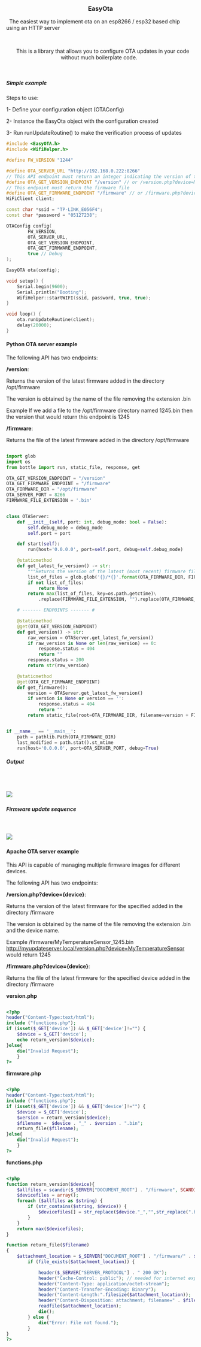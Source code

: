 <p align="center">
  <h3 align="center">EasyOta</h3>
  <p align"center">
    The easiest way to implement ota on an esp8266 / esp32 based chip using an HTTP server
  </p>
  <p align="center">
    This is a library that allows you to configure OTA updates in your code without much boilerplate code.
  </p>
</p>
<br>

##### Simple example

Steps to use:

1- Define your configuration object (OTAConfig)

2- Instance the EasyOta object with the configuration created

3- Run runUpdateRoutine() to make the verification process of updates

```c++
#include <EasyOTA.h>
#include <WifiHelper.h>

#define FW_VERSION "1244"

#define OTA_SERVER_URL "http://192.168.0.222:8266"
// This API endpoint must return an integer indicating the version of the server's latest firmware (eg "1244")
#define OTA_GET_VERSION_ENDPOINT "/version" // or /version.php?device=MyDeviceName if using Apache OTA
// This endpoint must return the firmware file
#define OTA_GET_FIRMWARE_ENDPOINT "/firmware" // or /firmware.php?device=MyDeviceName if using Apache OTA
WiFiClient client;

const char *ssid = "TP-LINK_E056F4";
const char *password = "05127238";

OTAConfig config(
        FW_VERSION,
        OTA_SERVER_URL,
        OTA_GET_VERSION_ENDPOINT,
        OTA_GET_FIRMWARE_ENDPOINT,
        true // Debug
);

EasyOTA ota(config);

void setup() {
    Serial.begin(9600);
    Serial.println("Booting");        
    WifiHelper::startWIFI(ssid, password, true, true);
}

void loop() {        
    ota.runUpdateRoutine(client);
    delay(20000); 
}
```

#### Python OTA server example

The following API has two endpoints:

<b>/version</b>:

Returns the version of the latest firmware added in the directory /opt/firmware

The version is obtained by the name of the file removing the extension .bin

Example
If we add a file to the /opt/firmware directory named 1245.bin then the version that would return this endpoint is 1245

<b>/firmware</b>:

Returns the file of the latest firmware added in the directory /opt/firmware


```python

import glob
import os
from bottle import run, static_file, response, get

OTA_GET_VERSION_ENDPOINT = "/version"
OTA_GET_FIRMWARE_ENDPOINT = "/firmware"
OTA_FIRMWARE_DIR = "/opt/firmware"
OTA_SERVER_PORT = 8266
FIRMWARE_FILE_EXTENSION = '.bin'


class OTAServer:
    def __init__(self, port: int, debug_mode: bool = False):
        self.debug_mode = debug_mode
        self.port = port

    def start(self):
        run(host='0.0.0.0', port=self.port, debug=self.debug_mode)

    @staticmethod
    def get_latest_fw_version() -> str:
        """Returns the version of the latest (most recent) firmware file in OTA_FIRMWARE_DIR  dir"""
        list_of_files = glob.glob('{}/*{}'.format(OTA_FIRMWARE_DIR, FIRMWARE_FILE_EXTENSION))
        if not list_of_files:
            return None
        return max(list_of_files, key=os.path.getctime)\
            .replace(FIRMWARE_FILE_EXTENSION, "").replace(OTA_FIRMWARE_DIR+'/', "")

    # ------- ENDPOINTS ------- #

    @staticmethod
    @get(OTA_GET_VERSION_ENDPOINT)
    def get_version() -> str:
        raw_version = OTAServer.get_latest_fw_version()
        if raw_version is None or len(raw_version) == 0:
            response.status = 404
            return ""
        response.status = 200
        return str(raw_version)

    @staticmethod
    @get(OTA_GET_FIRMWARE_ENDPOINT)
    def get_firmware():
        version = OTAServer.get_latest_fw_version()
        if version is None or version == '':
            response.status = 404
            return ""
        return static_file(root=OTA_FIRMWARE_DIR, filename=version + FIRMWARE_FILE_EXTENSION)


if __name__ == '__main__':
    path = pathlib.Path(OTA_FIRMWARE_DIR)
    last_modified = path.stat().st_mtime
    run(host='0.0.0.0', port=OTA_SERVER_PORT, debug=True) 

```
##### Output
<br><br>

![](doc/request.png) 

##### Firmware update sequence
<br><br>
![](doc/ota_sec.png) 

#### Apache OTA server example

This API is capable of managing multiple firmware images for different devices.

The following API has two endpoints:

<b>/version.php?device={device}</b>:

Returns the version of the latest firmware for the specified added in the directory /firmware

The version is obtained by the name of the file removing the extension .bin and the device name.

Example
/firmware/MyTemperatureSensor_1245.bin
http://myupdateserver.local/version.php?device=MyTemperatureSensor would return 1245

<b>/firmware.php?device={device}</b>:

Returns the file of the latest firmware for the specified device added in the directory /firmware

<b>version.php</b>
```php

<?php
header("Content-Type:text/html");
include ("functions.php");
if (isset($_GET['device']) && $_GET['device']!="") {
	$device = $_GET['device'];
	echo return_version($device);
}else{
	die("Invalid Request");
	}
?>

```
<b>firmware.php</b>
```php

<?php
header("Content-Type:text/html");
include ("functions.php");
if (isset($_GET['device']) && $_GET['device']!="") {
	$device = $_GET['device'];
	$version = return_version($device);
	$filename =  $device . "_" . $version . ".bin";
	return_file($filename);
}else{
	die("Invalid Request");
	}
?>

```

<b>functions.php</b>
```php

<?php
function return_version($device){
	$allfiles = scandir($_SERVER["DOCUMENT_ROOT"] . "/firmware", SCANDIR_SORT_ASCENDING, null); // for the file format like {device}_{version}.bin
    $devicefiles = array();
    foreach ($allfiles as $string) {
        if (str_contains($string, $device)) {
            $devicefiles[] = str_replace($device."_","",str_replace(".bin","",$string));
        }
    }
    return max($devicefiles);
}

function return_file($filename)
{
	$attachment_location = $_SERVER["DOCUMENT_ROOT"] . "/firmware/" . $filename;
        if (file_exists($attachment_location)) {

            header($_SERVER["SERVER_PROTOCOL"] . " 200 OK");
            header("Cache-Control: public"); // needed for internet explorer
            header("Content-Type: application/octet-stream");
            header("Content-Transfer-Encoding: Binary");
            header("Content-Length:".filesize($attachment_location));
            header("Content-Disposition: attachment; filename=" . $filename);
            readfile($attachment_location);
            die();        
        } else {
            die("Error: File not found.");
        } 
}
?>

```